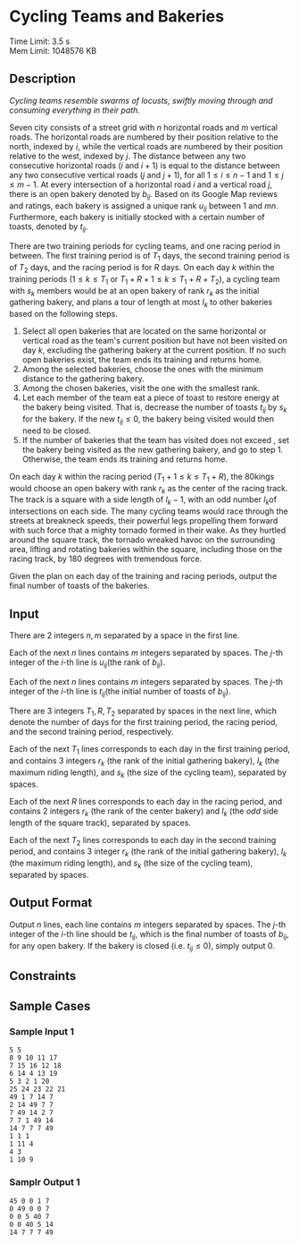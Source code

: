 # Cycling Teams and Bakeries
Time Limit: 3.5 s<br>
Mem Limit: 1048576 KB

## Description
*Cycling teams resemble swarms of locusts, swiftly moving through and consuming everything in their path.*

Seven city consists of a street grid with $n$ horizontal roads and $m$ vertical roads. The horizontal roads are numbered by their position relative to the north, indexed by $i$, while the vertical roads are numbered by their position relative to the west, indexed by $j$. The distance between any two consecutive horizontal roads ($i$ and $i+1$) is equal to the distance between any two consecutive vertical roads ($j$ and $j+1$), for all $1\leq i\leq n-1$ and $1\leq j\leq m-1$. At every intersection of a horizontal road $i$ and a vertical road $j$, there is an open bakery denoted by $b_{ij}$. Based on its Google Map reviews and ratings, each bakery is assigned a unique rank $u_{ij}$ between $1$ and $mn$. Furthermore, each bakery is initially stocked with a certain number of toasts, denoted by $t_{ij}$.

There are two training periods for cycling teams, and one racing period in between. The first training period is of $T_{1}$ days, the second training period is of $T_{2}$ days, and the racing period is for $R$ days. On each day $k$ within the training periods ($1\leq k\leq T_{1}$ or $T_1+R+1 \leq k \leq T_1+R+T_{2}$), a cycling team with $s_k$
members would be at an open bakery of rank $r_{k}$ as the initial gathering bakery, and plans a tour of length at most $l_k$ to other bakeries based on the following steps.

1. Select all open bakeries that are located on the same horizontal or vertical road as the team's current position but have not been visited on day $k$, excluding the gathering bakery at the current position. If no such open bakeries exist, the team ends its training and returns home.
2. Among the selected bakeries, choose the ones with the minimum distance to the gathering bakery.
3. Among the chosen bakeries, visit the one with the smallest rank.
4. Let each member of the team eat a piece of toast to restore energy at the bakery being visited. That is, decrease the number of toasts
$t_{ij}$ by $s_{k}$ for the bakery. If the new $t_{ij}\leq 0$, the bakery being visited would then need to be closed.
5. If the number of bakeries that the team has visited does not exceed
, set the bakery being visited as the new gathering bakery, and go to step 1. Otherwise, the team ends its training and returns home.

On each day $k$ within the racing period ($T_{1}+1\leq k \leq T_{1}+R$), the 80kings would choose an open bakery with rank $r_k$
as the center of the racing track. The track is a square with a side length of $l_k-1$, with an odd number $l_k$of intersections on each side. The many cycling teams would race through the streets at breakneck speeds, their powerful legs propelling them forward with such force that a mighty tornado formed in their wake. As they hurtled around the square track, the tornado wreaked havoc on the surrounding area, lifting and rotating bakeries within the square, including those on the racing track, by $180$ degrees with tremendous force.

Given the plan on each day of the training and racing periods, output the final number of toasts of the bakeries.

## Input
There are $2$ integers $n,m$ separated by a space in the first line.

Each of the next $n$ lines contains $m$ integers separated by spaces. The $j$-th integer of the $i$-th line is $u_{ij}$(the rank of $b_{ij}$).

Each of the next $n$ lines contains $m$ integers separated by spaces. The $j$-th integer of the $i$-th line is $t_{ij}$(the initial number of toasts of $b_{ij}$).

There are $3$ integers $T_{1}, R, T_{2}$ separated by spaces in the next line, which denote the number of days for the first training period, the racing period, and the second training period, respectively.

Each of the next $T_1$ lines corresponds to each day in the first training period, and contains $3$ integers $r_{k}$ (the rank of the initial gathering bakery), $l_k$ (the maximum riding length), and $s_k$ (the size of the cycling team), separated by spaces.

Each of the next $R$
lines corresponds to each day in the racing period, and contains $2$ integers $r_k$ (the rank of the center bakery) and $l_k$ (the *odd* side length of the square track), separated by spaces.

Each of the next $T_2$ lines corresponds to each day in the second training period, and contains $3$ integer $r_k$ (the rank of the initial gathering bakery), $l_k$ (the maximum riding length), and $s_k$ (the size of the cycling team), separated by spaces.
## Output Format
Output $n$ lines, each line contains $m$ integers separated by spaces. The $j$-th integer of the $i$-th line should be $t_{ij}$, which is the final number of toasts of $b_{ij}$, for any open bakery. If the bakery is closed (i.e. $t_{ij}\leq 0$), simply output $0$.
## Constraints
## Sample Cases
### Sample Input 1
```
5 5
8 9 10 11 17
7 15 16 12 18
6 14 4 13 19
5 3 2 1 20
25 24 23 22 21
49 1 7 14 7
2 14 49 7 7
7 49 14 2 7
7 7 1 49 14
14 7 7 7 49
1 1 1
1 11 4
4 3
1 10 9
```
### Samplr Output 1
```
45 0 0 1 7
0 49 0 0 7
0 0 5 40 7
0 0 40 5 14
14 7 7 7 49
```
